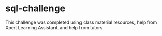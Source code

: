 # sql-challenge

This challenge was completed using class material resources, help from Xpert Learning Assistant, and help from tutors.